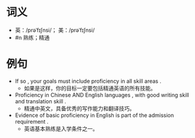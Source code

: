 # 词义
- 英：/prəˈfɪʃnsi/； 美：/prəˈfɪʃnsi/
- #n 熟练；精通
# 例句
- If so , your goals must include proficiency in all skill areas .
	- 如果是这样，你的目标一定要包括精通英语的所有技能。
- Proficiency in Chinese AND English languages , with good writing skill and translation skill .
	- 精通中英文，具备优秀的写作能力和翻译技巧。
- Evidence of basic proficiency in English is part of the admission requirement .
	- 英语基本熟练是入学条件之一。
